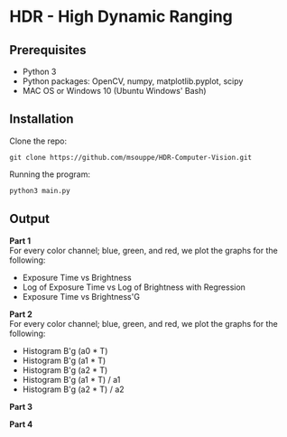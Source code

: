 # HDR - High Dynamic Ranging

## Prerequisites
- Python 3 
- Python packages: OpenCV, numpy, matplotlib.pyplot, scipy
- MAC OS or Windows 10 (Ubuntu Windows' Bash)

## Installation 
Clone the repo:
``` 
git clone https://github.com/msouppe/HDR-Computer-Vision.git
```

Running the program:
```bash
python3 main.py 
```
  
## Output
**Part 1**  
For every color channel; blue, green, and red, we plot the graphs for the following:  
- Exposure Time vs Brightness  
- Log of Exposure Time vs Log of Brightness with Regression  
- Exposure Time vs Brightness'G  
  
**Part 2**  
For every color channel; blue, green, and red, we plot the graphs for the following:     
- Histogram B'g (a0 * T)   
- Histogram B'g (a1 * T)   
- Histogram B'g (a2 * T)     
- Histogram B'g (a1 * T) / a1      
- Histogram B'g (a2 * T) / a2     
  
**Part 3**  
  
  
**Part 4**  
